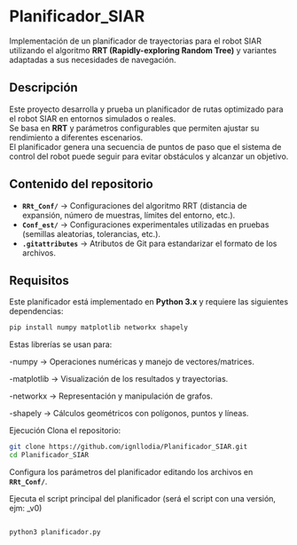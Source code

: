 # Planificador_SIAR

Implementación de un planificador de trayectorias para el robot SIAR utilizando el algoritmo **RRT (Rapidly-exploring Random Tree)** y variantes adaptadas a sus necesidades de navegación.

##  Descripción

Este proyecto desarrolla y prueba un planificador de rutas optimizado para el robot SIAR en entornos simulados o reales.  
Se basa en **RRT** y parámetros configurables que permiten ajustar su rendimiento a diferentes escenarios.  
El planificador genera una secuencia de puntos de paso que el sistema de control del robot puede seguir para evitar obstáculos y alcanzar un objetivo.

##  Contenido del repositorio

- **`RRt_Conf/`** → Configuraciones del algoritmo RRT (distancia de expansión, número de muestras, límites del entorno, etc.).
- **`Conf_est/`** → Configuraciones experimentales utilizadas en pruebas (semillas aleatorias, tolerancias, etc.).
- **`.gitattributes`** → Atributos de Git para estandarizar el formato de los archivos.

##  Requisitos

Este planificador está implementado en **Python 3.x** y requiere las siguientes dependencias:

```bash
pip install numpy matplotlib networkx shapely
```
Estas librerías se usan para:

-numpy → Operaciones numéricas y manejo de vectores/matrices.

-matplotlib → Visualización de los resultados y trayectorias.

-networkx → Representación y manipulación de grafos.

-shapely → Cálculos geométricos con polígonos, puntos y líneas.

 Ejecución
Clona el repositorio:

```bash
git clone https://github.com/ignllodia/Planificador_SIAR.git
cd Planificador_SIAR
```
Configura los parámetros del planificador editando los archivos en **`RRt_Conf/`**.

Ejecuta el script principal del planificador (será el script con una versión, ejm: _v0)

```bash

python3 planificador.py
